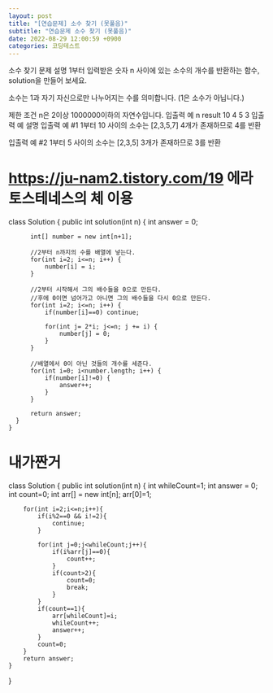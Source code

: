 ```yaml
---
layout: post
title: "[연습문제] 소수 찾기 (못풀음)"
subtitle: "연습문제 소수 찾기 (못풀음)"
date: 2022-08-29 12:00:59 +0900
categories: 코딩테스트
---
```

소수 찾기
문제 설명
1부터 입력받은 숫자 n 사이에 있는 소수의 개수를 반환하는 함수, solution을 만들어 보세요.

소수는 1과 자기 자신으로만 나누어지는 수를 의미합니다.
(1은 소수가 아닙니다.)

제한 조건
n은 2이상 1000000이하의 자연수입니다.
입출력 예
n	result
10	4
5	3
입출력 예 설명
입출력 예 #1
1부터 10 사이의 소수는 [2,3,5,7] 4개가 존재하므로 4를 반환

입출력 예 #2
1부터 5 사이의 소수는 [2,3,5] 3개가 존재하므로 3를 반환




https://ju-nam2.tistory.com/19
에라토스테네스의 체 이용 
======================================================================================================
class Solution {
      public int solution(int n) {
          int answer = 0;
          
          int[] number = new int[n+1];
          
          //2부터 n까지의 수를 배열에 넣는다.
          for(int i=2; i<=n; i++) {
              number[i] = i;
          }
          
          //2부터 시작해서 그의 배수들을 0으로 만든다.
          //후에 0이면 넘어가고 아니면 그의 배수들을 다시 0으로 만든다.
          for(int i=2; i<=n; i++) {
              if(number[i]==0) continue;
              
              for(int j= 2*i; j<=n; j += i) {
                  number[j] = 0;
              }
          }
          
          //배열에서 0이 아닌 것들의 개수를 세준다.
          for(int i=0; i<number.length; i++) {
              if(number[i]!=0) {
                  answer++;
              }
          }
          
          return answer;
      }
    }


내가짠거
======================================================================================================
class Solution {
    public int solution(int n) {
        int whileCount=1;
        int answer = 0;
        int count=0;
        int arr[] = new int[n];
        arr[0]=1;
        
        
        for(int i=2;i<=n;i++){
            if(i%2==0 && i!=2){
                continue;
            }
            
            for(int j=0;j<whileCount;j++){
                if(i%arr[j]==0){
                    count++;
                }
                if(count>2){
                    count=0;
                    break;
                }
            }
            if(count==1){
                arr[whileCount]=i;
                whileCount++;
                answer++;
            }
            count=0;
        }
        return answer;
    }
}
